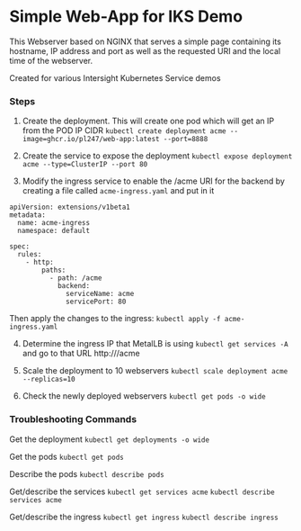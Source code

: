 
# Simple Web-App for IKS Demo

This Webserver based on NGINX that serves a simple page containing its hostname, IP address and port as well as the requested URI and the local time of the webserver.

Created for various Intersight Kubernetes Service demos

### Steps

1. Create the deployment. This will create one pod which will get an IP from the POD IP CIDR
`kubectl create deployment acme --image=ghcr.io/pl247/web-app:latest --port=8888`

2. Create the service to expose the deployment
`kubectl expose deployment acme --type=ClusterIP --port 80`

3. Modify the ingress service to enable the /acme URI for the backend by creating a file called `acme-ingress.yaml` and put in it

```kind: Ingress
apiVersion: extensions/v1beta1
metadata:
  name: acme-ingress
  namespace: default
  
spec:
  rules:
    - http:
        paths:
          - path: /acme
            backend:
              serviceName: acme
              servicePort: 80
```

Then apply the changes to the ingress:
`kubectl apply -f acme-ingress.yaml`

4. Determine the ingress IP that MetalLB is using
`kubectl get services -A` 
and go to that URL http://<IP Address of ingress>/acme

5. Scale the deployment to 10 webservers
`kubectl scale deployment acme --replicas=10`

6. Check the newly deployed webservers
`kubectl get pods -o wide`


### Troubleshooting Commands

Get the deployment
`kubectl get deployments -o wide`

Get the pods
`kubectl get pods`

Describe the pods
`kubectl describe pods`

Get/describe the services
`kubectl get services acme`
`kubectl describe services acme`

Get/describe the ingress
`kubectl get ingress`
`kubectl describe ingress`

